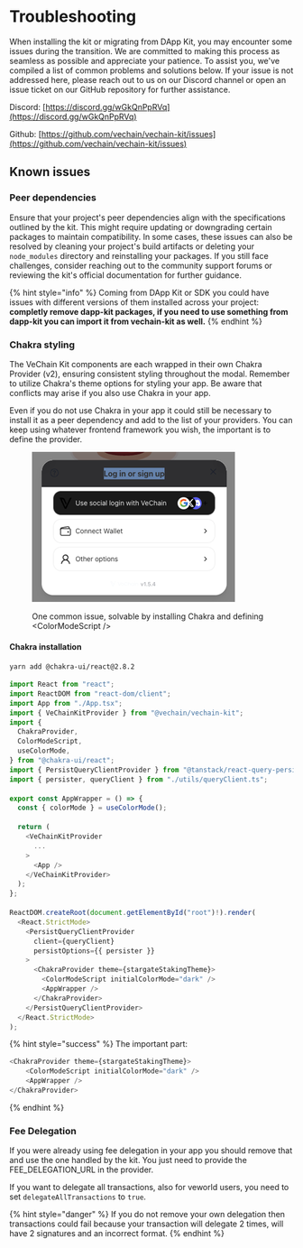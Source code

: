 # Troubleshooting

When installing the kit or migrating from DApp Kit, you may encounter some issues during the transition. We are committed to making this process as seamless as possible and appreciate your patience. To assist you, we've compiled a list of common problems and solutions below. If your issue is not addressed here, please reach out to us on our Discord channel or open an issue ticket on our GitHub repository for further assistance.

Discord: [https://discord.gg/wGkQnPpRVq](https://discord.gg/wGkQnPpRVq)

Github: [https://github.com/vechain/vechain-kit/issues](https://github.com/vechain/vechain-kit/issues)

## Known issues

### Peer dependencies

Ensure that your project's peer dependencies align with the specifications outlined by the kit. This might require updating or downgrading certain packages to maintain compatibility. In some cases, these issues can also be resolved by cleaning your project's build artifacts or deleting your `node_modules` directory and reinstalling your packages. If you still face challenges, consider reaching out to the community support forums or reviewing the kit's official documentation for further guidance.

{% hint style="info" %}
Coming from DApp Kit or SDK you could have issues with different versions of them installed across your project: **completly remove dapp-kit packages, if you need to use something from dapp-kit you can import it from vechain-kit as well.**
{% endhint %}

### Chakra styling

The VeChain Kit components are each wrapped in their own Chakra Provider (v2), ensuring consistent styling throughout the modal. Remember to utilize Chakra's theme options for styling your app. Be aware that conflicts may arise if you also use Chakra in your app.

Even if you do not use Chakra in your app it could still be necessary to install it as a peer dependency and add to the list of your providers. You can keep using whatever frontend framework you wish, the important is to define the provider.

<figure><img src="../.gitbook/assets/image.png" alt=""><figcaption><p>One common issue, solvable by installing Chakra and defining &#x3C;ColorModeScript /></p></figcaption></figure>

#### Chakra installation

```sh
yarn add @chakra-ui/react@2.8.2
```

```typescript
import React from "react";
import ReactDOM from "react-dom/client";
import App from "./App.tsx";
import { VeChainKitProvider } from "@vechain/vechain-kit";
import {
  ChakraProvider,
  ColorModeScript,
  useColorMode,
} from "@chakra-ui/react";
import { PersistQueryClientProvider } from "@tanstack/react-query-persist-client";
import { persister, queryClient } from "./utils/queryClient.ts";

export const AppWrapper = () => {
  const { colorMode } = useColorMode();

  return (
    <VeChainKitProvider
      ...
    >
      <App />
    </VeChainKitProvider>
  );
};

ReactDOM.createRoot(document.getElementById("root")!).render(
  <React.StrictMode>
    <PersistQueryClientProvider
      client={queryClient}
      persistOptions={{ persister }}
    >
      <ChakraProvider theme={stargateStakingTheme}>
        <ColorModeScript initialColorMode="dark" />
        <AppWrapper />
      </ChakraProvider>
    </PersistQueryClientProvider>
  </React.StrictMode>
);

```

{% hint style="success" %}
The important part:

```typescript
<ChakraProvider theme={stargateStakingTheme}>
    <ColorModeScript initialColorMode="dark" />
    <AppWrapper />
</ChakraProvider>
```
{% endhint %}

### Fee Delegation

If you were already using fee delegation in your app you should remove that and use the one handled by the kit. You just need to provide the FEE\_DELEGATION\_URL in the provider.

If you want to delegate all transactions, also for veworld users, you need to set `delegateAllTransactions` to `true`.

{% hint style="danger" %}
If you do not remove your own delegation then transactions could fail because your transaction will delegate 2 times, will have 2 signatures and an incorrect format.
{% endhint %}

